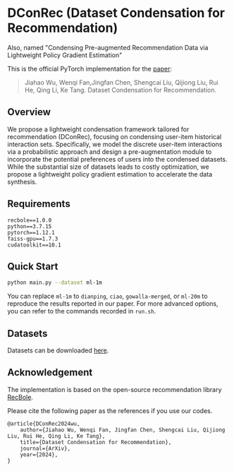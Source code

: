 # DConRec (Dataset Condensation for Recommendation)

Also, named "Condensing Pre-augmented Recommendation Data via Lightweight Policy Gradient Estimation"

This is the official PyTorch implementation for the [paper](https://arxiv.org/abs/2310.01038):
> Jiahao Wu, Wenqi Fan,Jingfan Chen, Shengcai Liu, Qijiong Liu, Rui He, Qing Li, Ke Tang. Dataset Condensation for Recommendation.

## Overview

We propose a lightweight condensation framework tailored for recommendation (DConRec), focusing on condensing user-item historical interaction sets. Specifically, we model the discrete user-item interactions via a probabilistic approach and design a pre-augmentation module to incorporate the potential preferences of users into the condensed datasets. While the substantial size of datasets leads to costly optimization, we propose a lightweight policy gradient estimation to accelerate the data synthesis.


## Requirements

```
recbole==1.0.0
python==3.7.15
pytorch==1.12.1
faiss-gpu==1.7.3
cudatoolkit==10.1
```

## Quick Start

```bash
python main.py --dataset ml-1m
```

You can replace `ml-1m` to `dianping`, `ciao`, `gowalla-merged`,  or `ml-20m` to reproduce the results reported in our paper. For more advanced options, you can refer to the commands recorded in `run.sh`.

## Datasets

Datasets can be downloaded [here](https://drive.google.com/file/d/1haTPUFh7xfaWZfnP4crh6VfYTLErlrSy/view?usp=sharing).

## Acknowledgement

The implementation is based on the open-source recommendation library [RecBole](https://github.com/RUCAIBox/RecBole).

Please cite the following paper as the references if you use our codes.

```
@article{DConRec2024wu,
    author={Jiahao Wu, Wenqi Fan, Jingfan Chen, Shengcai Liu, Qijiong Liu, Rui He, Qing Li, Ke Tang},
    title={Dataset Condensation for Recommendation},
    journal={ArXiv},
    year={2024},
}
```

